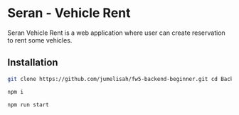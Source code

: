 # Seran - Vehicle Rent

Seran Vehicle Rent is a web application where user can create reservation to rent some vehicles.


## Installation

```sh
git clone https://github.com/jumelisah/fw5-backend-beginner.git cd Backend-Beginner
```
```sh
npm i
```
```sh
npm run start
```

